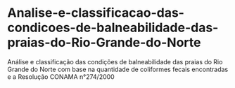 # Analise-e-classificacao-das-condicoes-de-balneabilidade-das-praias-do-Rio-Grande-do-Norte
Análise e classificação das condições de balneabilidade das praias do Rio Grande do Norte com base na quantidade de coliformes fecais encontradas e a Resolução CONAMA n°274/2000
